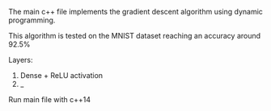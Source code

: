 The main c++ file implements the gradient descent algorithm using dynamic programming.

This algorithm is tested on the MNIST dataset reaching an accuracy around 92.5%

Layers:
1. Dense + ReLU activation
2. _


Run main file with c++14
